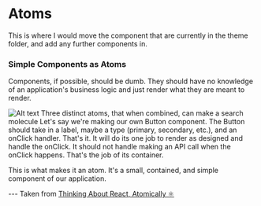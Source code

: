# Atoms

This is where I would move the component that are currently in the theme folder, and add any further components in.

### Simple Components as Atoms

Components, if possible, should be dumb. They should have no knowledge of an application's business logic and just render what they are meant to render.

![Alt text](https://miro.medium.com/v2/resize:fit:1400/format:webp/1*bcPU1S_Z_71ij1yjO6Y0YQ.jpeg)
Three distinct atoms, that when combined, can make a search molecule
Let's say we're making our own Button component. The Button should take in a label, maybe a type (primary, secondary, etc.), and an onClick handler. That's it. It will do its one job to render as designed and handle the onClick. It should not handle making an API call when the onClick happens. That's the job of its container.

This is what makes it an atom. It's a small, contained, and simple component of our application.


--- Taken from [Thinking About React, Atomically ⚛](https://medium.com/@wheeler.katia/thinking-about-react-atomically-608c865d2262)
